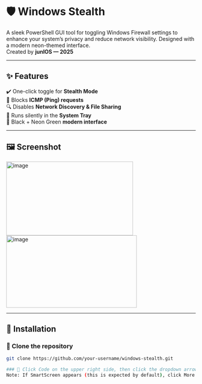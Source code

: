 # 🛡️ Windows Stealth

A sleek PowerShell GUI tool for toggling Windows Firewall settings to enhance your system’s privacy and reduce network visibility. Designed with a modern neon-themed interface.  
Created by **junIOS — 2025**

---

## ✨ Features

✔️ One-click toggle for **Stealth Mode**  
🚫 Blocks **ICMP (Ping) requests**  
🔍 Disables **Network Discovery & File Sharing**  
🧭 Runs silently in the **System Tray**  
🎨 Black + Neon Green **modern interface**  

---

## 🖼️ Screenshot

<img width="337" height="196" alt="image" src="https://github.com/user-attachments/assets/555e7979-b351-4888-9b3a-1fdbe0b69e3d" />

<img width="347" height="192" alt="image" src="https://github.com/user-attachments/assets/afe9cbb1-f8d3-4d59-865d-ab72b6f91f2b" />

---

## 🚀 Installation

### 📁 Clone the repository

```bash
git clone https://github.com/your-username/windows-stealth.git

### 📁 Click Code on the upper right side, then click the dropdown arrow and select Download ZIP. Once the ZIP file is downloaded, extract it. Right-click the extracted folder and choose Run as administrator.
Note: If SmartScreen appears (this is expected by default), click More info, then click Run anyway, and choose Yes to proceed with the installation.
